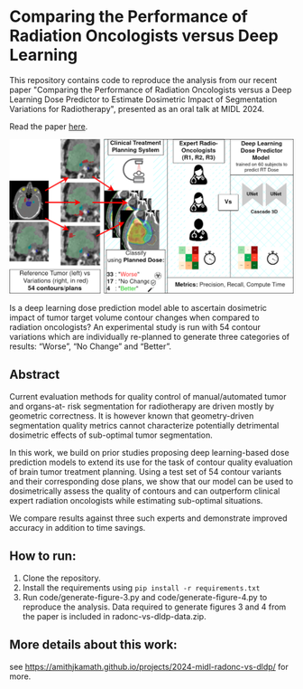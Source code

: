 # Comparing the Performance of Radiation Oncologists versus Deep Learning 

This repository contains code to reproduce the analysis from our recent paper "Comparing the Performance of Radiation Oncologists versus a Deep Learning Dose Predictor to Estimate Dosimetric Impact of Segmentation Variations for Radiotherapy", presented as an oral talk at MIDL 2024.

Read the paper [here](https://openreview.net/pdf/5f8cbcc7c1bba1e30813f02448e4d7c8be57c3b2.pdf).  

![figure-one.png](images/figure-one.png)

Is a deep learning dose prediction model able to ascertain dosimetric impact of tumor target volume contour changes when compared to radiation oncologists? An experimental study is run with 54 contour variations which are individually re-planned to generate three categories of results: “Worse”, “No Change” and “Better”.

## Abstract
Current evaluation methods for quality control of manual/automated tumor and organs-at- risk segmentation for radiotherapy are driven mostly by geometric correctness. It is however known that geometry-driven segmentation quality metrics cannot characterize potentially detrimental dosimetric effects of sub-optimal tumor segmentation.

In this work, we build on prior studies proposing deep learning-based dose prediction models to extend its use for the task of contour quality evaluation of brain tumor treatment planning. Using a test set of 54 contour variants and their corresponding dose plans, we show that our model can be used to dosimetrically assess the quality of contours and can outperform clinical expert radiation oncologists while estimating sub-optimal situations.

We compare results against three such experts and demonstrate improved accuracy in addition to time savings.

## How to run:

1. Clone the repository.
2. Install the requirements using `pip install -r requirements.txt`
3. Run code/generate-figure-3.py and code/generate-figure-4.py to reproduce the analysis. Data required to generate figures 3 and 4 from the paper is included in radonc-vs-dldp-data.zip.

## More details about this work:

see https://amithjkamath.github.io/projects/2024-midl-radonc-vs-dldp/ for more.